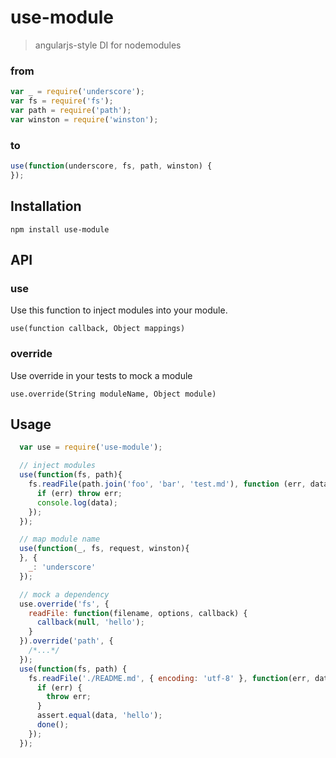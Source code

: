 use-module
==========

> angularjs-style DI for nodemodules

### from
```js
var _ = require('underscore');
var fs = require('fs');
var path = require('path');
var winston = require('winston');
```
### to
```js
use(function(underscore, fs, path, winston) {
});
```

Installation
------------

`npm install use-module`

API
---

### use
Use this function to inject modules into your module.

`use(function callback, Object mappings)`

### override
Use override in your tests to mock a module

`use.override(String moduleName, Object module)`

Usage
-----

```js
  var use = require('use-module');

  // inject modules
  use(function(fs, path){
    fs.readFile(path.join('foo', 'bar', 'test.md'), function (err, data) {
      if (err) throw err;
      console.log(data);
    });
  });

  // map module name
  use(function(_, fs, request, winston){
  }, {
    _: 'underscore'
  });

  // mock a dependency
  use.override('fs', {
    readFile: function(filename, options, callback) {
      callback(null, 'hello');
    }
  }).override('path', {
    /*...*/
  });
  use(function(fs, path) {
    fs.readFile('./README.md', { encoding: 'utf-8' }, function(err, data) {
      if (err) {
        throw err;
      }
      assert.equal(data, 'hello');
      done();
    });
  });
```

